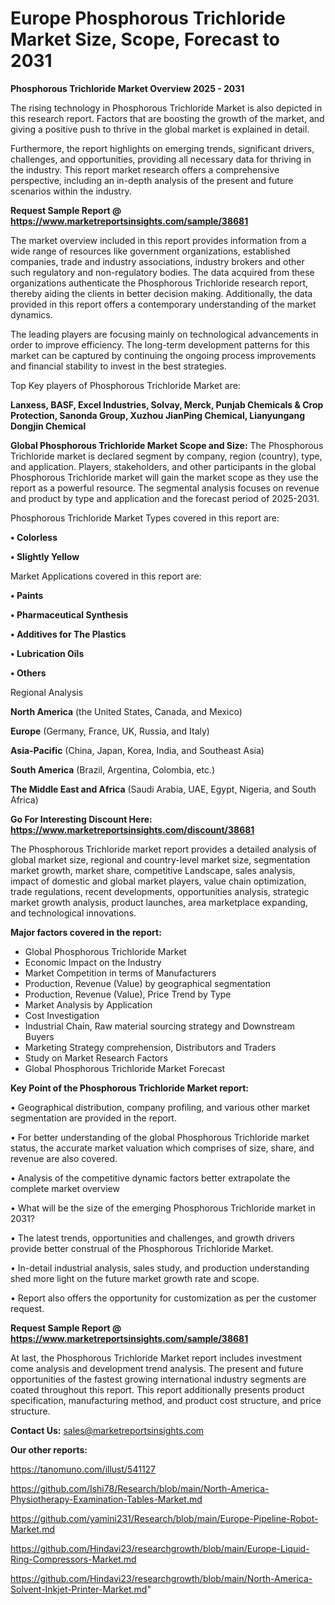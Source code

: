 # Europe Phosphorous Trichloride Market Size, Scope, Forecast to 2031

<Strong> Phosphorous Trichloride Market Overview 2025 - 2031</strong>

The rising technology in Phosphorous Trichloride Market is also depicted in this research report. Factors that are boosting the growth of the market, and giving a positive push to thrive in the global market is explained in detail.

Furthermore, the report highlights on emerging trends, significant drivers, challenges, and opportunities, providing all necessary data for thriving in the industry. This report market research offers a comprehensive perspective, including an in-depth analysis of the present and future scenarios within the industry.

<strong>Request Sample Report @ <a href=https://www.marketreportsinsights.com/sample/38681>https://www.marketreportsinsights.com/sample/38681</a></strong>

The market overview included in this report provides information from a wide range of resources like government organizations, established companies, trade and industry associations, industry brokers and other such regulatory and non-regulatory bodies. The data acquired from these organizations authenticate the Phosphorous Trichloride research report, thereby aiding the clients in better decision making. Additionally, the data provided in this report offers a contemporary understanding of the market dynamics.

The leading players are focusing mainly on technological advancements in order to improve efficiency. The long-term development patterns for this market can be captured by continuing the ongoing process improvements and financial stability to invest in the best strategies.

Top Key players of Phosphorous Trichloride Market are:

<strong>Lanxess, BASF, Excel Industries, Solvay, Merck, Punjab Chemicals & Crop Protection, Sanonda Group, Xuzhou JianPing Chemical, Lianyungang Dongjin Chemical</strong>

<strong><b>Global Phosphorous Trichloride Market Scope and Size:</b></strong>
The Phosphorous Trichloride market is declared segment by company, region (country), type, and application. Players, stakeholders, and other participants in the global Phosphorous Trichloride market will gain the market scope as they use the report as a powerful resource. The segmental analysis focuses on revenue and product by type and application and the forecast period of 2025-2031.

Phosphorous Trichloride Market Types covered in this report are:

<strong>•  Colorless

•  Slightly Yellow</strong>

Market Applications covered in this report are:

<strong>•  Paints

•  Pharmaceutical Synthesis

•  Additives for The Plastics

•  Lubrication Oils

•  Others</strong> 

Regional Analysis

<strong>North America</strong> (the United States, Canada, and Mexico)

<strong>Europe</strong> (Germany, France, UK, Russia, and Italy)

<strong>Asia-Pacific</strong> (China, Japan, Korea, India, and Southeast Asia)

<strong>South America</strong> (Brazil, Argentina, Colombia, etc.)

<strong>The Middle East and Africa</strong> (Saudi Arabia, UAE, Egypt, Nigeria, and South Africa)

<strong>Go For Interesting Discount Here: <a href=https://www.marketreportsinsights.com/discount/38681>https://www.marketreportsinsights.com/discount/38681</a></strong>

The Phosphorous Trichloride market report provides a detailed analysis of global market size, regional and country-level market size, segmentation market growth, market share, competitive Landscape, sales analysis, impact of domestic and global market players, value chain optimization, trade regulations, recent developments, opportunities analysis, strategic market growth analysis, product launches, area marketplace expanding, and technological innovations.

<strong><b>Major factors covered in the report:</b></strong>
<ul>
  <li>Global Phosphorous Trichloride Market </li>
  <li>Economic Impact on the Industry</li>
  <li>Market Competition in terms of Manufacturers</li>
  <li>Production, Revenue (Value) by geographical segmentation</li>
  <li>Production, Revenue (Value), Price Trend by Type</li>
  <li>Market Analysis by Application</li>
  <li>Cost Investigation</li>
  <li>Industrial Chain, Raw material sourcing strategy and Downstream Buyers</li>
  <li>Marketing Strategy comprehension, Distributors and Traders</li>
  <li>Study on Market Research Factors</li>
  <li>Global Phosphorous Trichloride Market Forecast</li>
</ul>

<strong><b>Key Point of the Phosphorous Trichloride Market report:</b></strong>

• Geographical distribution, company profiling, and various other market segmentation are provided in the report.

• For better understanding of the global Phosphorous Trichloride market status, the accurate market valuation which comprises of size, share, and revenue are also covered.

• Analysis of the competitive dynamic factors better extrapolate the complete market overview

• What will be the size of the emerging Phosphorous Trichloride market in 2031?

• The latest trends, opportunities and challenges, and growth drivers provide better construal of the Phosphorous Trichloride Market.

• In-detail industrial analysis, sales study, and production understanding shed more light on the future market growth rate and scope.

• Report also offers the opportunity for customization as per the customer request.

<strong>Request Sample Report @ <a href=https://www.marketreportsinsights.com/sample/38681>https://www.marketreportsinsights.com/sample/38681</a></strong>

At last, the Phosphorous Trichloride Market report includes investment come analysis and development trend analysis. The present and future opportunities of the fastest growing international industry segments are coated throughout this report. This report additionally presents product specification, manufacturing method, and product cost structure, and price structure.

<strong>Contact Us:</strong>
sales@marketreportsinsights.com

<strong>Our other reports:</strong>

<a href=https://tanomuno.com/illust/541127>https://tanomuno.com/illust/541127</a>

<a href=https://github.com/Ishi78/Research/blob/main/North-America-Physiotherapy-Examination-Tables-Market.md>https://github.com/Ishi78/Research/blob/main/North-America-Physiotherapy-Examination-Tables-Market.md</a>

<a href=https://github.com/yamini231/Research/blob/main/Europe-Pipeline-Robot-Market.md>https://github.com/yamini231/Research/blob/main/Europe-Pipeline-Robot-Market.md</a>

<a href=https://github.com/Hindavi23/researchgrowth/blob/main/Europe-Liquid-Ring-Compressors-Market.md>https://github.com/Hindavi23/researchgrowth/blob/main/Europe-Liquid-Ring-Compressors-Market.md</a>

<a href=https://github.com/Hindavi23/researchgrowth/blob/main/North-America-Solvent-Inkjet-Printer-Market.md>https://github.com/Hindavi23/researchgrowth/blob/main/North-America-Solvent-Inkjet-Printer-Market.md</a>"
